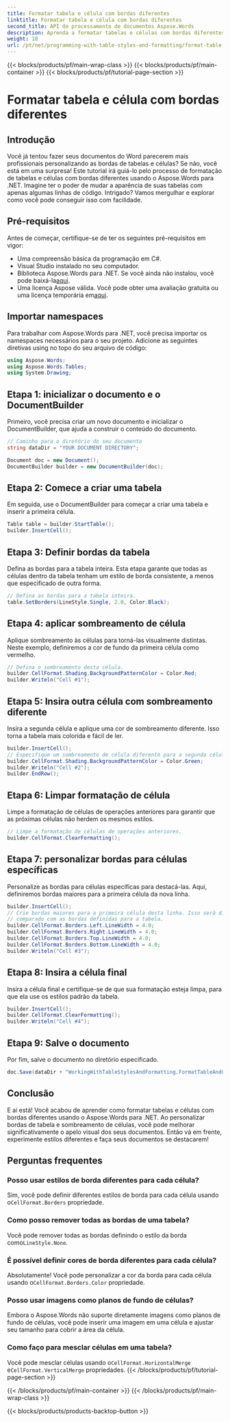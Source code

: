 ```yaml
---
title: Formatar tabela e célula com bordas diferentes
linktitle: Formatar tabela e célula com bordas diferentes
second_title: API de processamento de documentos Aspose.Words
description: Aprenda a formatar tabelas e células com bordas diferentes usando o Aspose.Words para .NET. Aprimore seus documentos do Word com estilos de tabela e sombreamento de células personalizados.
weight: 10
url: /pt/net/programming-with-table-styles-and-formatting/format-table-and-cell-with-different-borders/
---
```


{{< blocks/products/pf/main-wrap-class >}}
{{< blocks/products/pf/main-container >}}
{{< blocks/products/pf/tutorial-page-section >}}

# Formatar tabela e célula com bordas diferentes

## Introdução

Você já tentou fazer seus documentos do Word parecerem mais profissionais personalizando as bordas de tabelas e células? Se não, você está em uma surpresa! Este tutorial irá guiá-lo pelo processo de formatação de tabelas e células com bordas diferentes usando o Aspose.Words para .NET. Imagine ter o poder de mudar a aparência de suas tabelas com apenas algumas linhas de código. Intrigado? Vamos mergulhar e explorar como você pode conseguir isso com facilidade.

## Pré-requisitos

Antes de começar, certifique-se de ter os seguintes pré-requisitos em vigor:
- Uma compreensão básica da programação em C#.
- Visual Studio instalado no seu computador.
-  Biblioteca Aspose.Words para .NET. Se você ainda não instalou, você pode baixá-la[aqui](https://releases.aspose.com/words/net/).
-  Uma licença Aspose válida. Você pode obter uma avaliação gratuita ou uma licença temporária em[aqui](https://purchase.aspose.com/temporary-license/).

## Importar namespaces

Para trabalhar com Aspose.Words para .NET, você precisa importar os namespaces necessários para o seu projeto. Adicione as seguintes diretivas using no topo do seu arquivo de código:

```csharp
using Aspose.Words;
using Aspose.Words.Tables;
using System.Drawing;
```

## Etapa 1: inicializar o documento e o DocumentBuilder

Primeiro, você precisa criar um novo documento e inicializar o DocumentBuilder, que ajuda a construir o conteúdo do documento. 

```csharp
// Caminho para o diretório do seu documento
string dataDir = "YOUR DOCUMENT DIRECTORY";

Document doc = new Document();
DocumentBuilder builder = new DocumentBuilder(doc);
```

## Etapa 2: Comece a criar uma tabela

Em seguida, use o DocumentBuilder para começar a criar uma tabela e inserir a primeira célula.

```csharp
Table table = builder.StartTable();
builder.InsertCell();
```

## Etapa 3: Definir bordas da tabela

Defina as bordas para a tabela inteira. Esta etapa garante que todas as células dentro da tabela tenham um estilo de borda consistente, a menos que especificado de outra forma.

```csharp
// Defina as bordas para a tabela inteira.
table.SetBorders(LineStyle.Single, 2.0, Color.Black);
```

## Etapa 4: aplicar sombreamento de célula

Aplique sombreamento às células para torná-las visualmente distintas. Neste exemplo, definiremos a cor de fundo da primeira célula como vermelho.


```csharp
// Defina o sombreamento desta célula.
builder.CellFormat.Shading.BackgroundPatternColor = Color.Red;
builder.Writeln("Cell #1");
```

## Etapa 5: Insira outra célula com sombreamento diferente

Insira a segunda célula e aplique uma cor de sombreamento diferente. Isso torna a tabela mais colorida e fácil de ler.

```csharp
builder.InsertCell();
// Especifique um sombreamento de célula diferente para a segunda célula.
builder.CellFormat.Shading.BackgroundPatternColor = Color.Green;
builder.Writeln("Cell #2");
builder.EndRow();
```

## Etapa 6: Limpar formatação de célula

Limpe a formatação de células de operações anteriores para garantir que as próximas células não herdem os mesmos estilos.


```csharp
// Limpe a formatação de células de operações anteriores.
builder.CellFormat.ClearFormatting();
```

## Etapa 7: personalizar bordas para células específicas

Personalize as bordas para células específicas para destacá-las. Aqui, definiremos bordas maiores para a primeira célula da nova linha.

```csharp
builder.InsertCell();
// Crie bordas maiores para a primeira célula desta linha. Isso será diferente
// comparado com as bordas definidas para a tabela.
builder.CellFormat.Borders.Left.LineWidth = 4.0;
builder.CellFormat.Borders.Right.LineWidth = 4.0;
builder.CellFormat.Borders.Top.LineWidth = 4.0;
builder.CellFormat.Borders.Bottom.LineWidth = 4.0;
builder.Writeln("Cell #3");
```

## Etapa 8: Insira a célula final

Insira a célula final e certifique-se de que sua formatação esteja limpa, para que ela use os estilos padrão da tabela.

```csharp
builder.InsertCell();
builder.CellFormat.ClearFormatting();
builder.Writeln("Cell #4");
```

## Etapa 9: Salve o documento

Por fim, salve o documento no diretório especificado.

```csharp
doc.Save(dataDir + "WorkingWithTableStylesAndFormatting.FormatTableAndCellWithDifferentBorders.docx");
```

## Conclusão

E aí está! Você acabou de aprender como formatar tabelas e células com bordas diferentes usando o Aspose.Words para .NET. Ao personalizar bordas de tabela e sombreamento de células, você pode melhorar significativamente o apelo visual dos seus documentos. Então vá em frente, experimente estilos diferentes e faça seus documentos se destacarem!

## Perguntas frequentes

### Posso usar estilos de borda diferentes para cada célula?
 Sim, você pode definir diferentes estilos de borda para cada célula usando o`CellFormat.Borders` propriedade.

### Como posso remover todas as bordas de uma tabela?
 Você pode remover todas as bordas definindo o estilo da borda como`LineStyle.None`.

### É possível definir cores de borda diferentes para cada célula?
 Absolutamente! Você pode personalizar a cor da borda para cada célula usando o`CellFormat.Borders.Color` propriedade.

### Posso usar imagens como planos de fundo de células?
Embora o Aspose.Words não suporte diretamente imagens como planos de fundo de células, você pode inserir uma imagem em uma célula e ajustar seu tamanho para cobrir a área da célula.

### Como faço para mesclar células em uma tabela?
 Você pode mesclar células usando o`CellFormat.HorizontalMerge` e`CellFormat.VerticalMerge` propriedades.
{{< /blocks/products/pf/tutorial-page-section >}}

{{< /blocks/products/pf/main-container >}}
{{< /blocks/products/pf/main-wrap-class >}}

{{< blocks/products/products-backtop-button >}}
